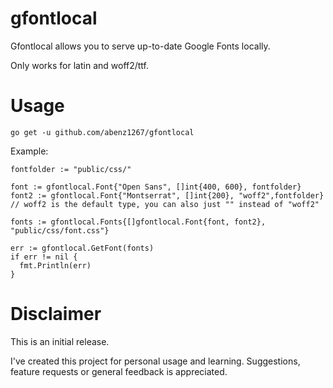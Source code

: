 # gfontlocal

Gfontlocal allows you to serve up-to-date Google Fonts locally.

Only works for latin and woff2/ttf.

# Usage
```
go get -u github.com/abenz1267/gfontlocal
```


Example:

```
fontfolder := "public/css/"

font := gfontlocal.Font{"Open Sans", []int{400, 600}, fontfolder}
font2 := gfontlocal.Font{"Montserrat", []int{200}, "woff2",fontfolder} // woff2 is the default type, you can also just "" instead of "woff2"

fonts := gfontlocal.Fonts{[]gfontlocal.Font{font, font2}, "public/css/font.css"}

err := gfontlocal.GetFont(fonts)
if err != nil {
  fmt.Println(err)
}
```


# Disclaimer

This is an initial release.

I've created this project for personal usage and learning. Suggestions, feature requests or general feedback is appreciated.
